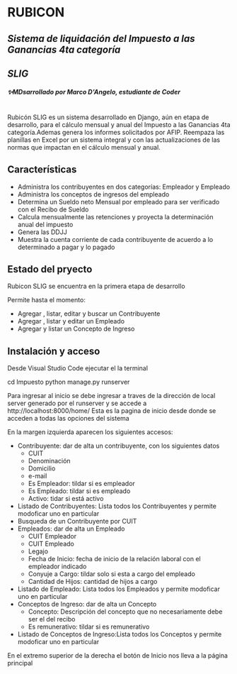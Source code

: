 # RUBICON
## _Sistema de liquidación del Impuesto a las Ganancias 4ta categoría_
## _SLIG_

##### ✨MDsarrollado por Marco D'Angelo, estudiante de Coder
#
#

Rubicón SLIG es un sistema desarrollado en Django, aún en etapa de desarrollo, para el cálculo mensual y anual del Impuesto a las Ganancias 4ta categoría.Ademas genera los informes solicitados por AFIP. 
Reempaza las planillas en Excel por un sistema integral y con las actualizaciones de las normas que impactan en el cálculo mensual y anual.


## Características

- Administra los contribuyentes en dos categorías: Empleador y Empleado
- Administra los conceptos de ingresos del empleado
- Determina un Sueldo neto Mensual por empleado para ser verificado con el Recibo de Sueldo
- Calcula mensualmente las retenciones y proyecta la determinación anual del impuesto
- Genera las DDJJ 
- Muestra la cuenta corriente de cada contribuyente de acuerdo a lo determinado a pagar y lo pagado



## Estado del pryecto

Rubicon SLIG se encuentra en la primera etapa de desarrollo 

Permite hasta el momento:
- Agregar , listar, editar y buscar un Contribuyente
- Agregar , listar y editar un Empleado
- Agregar y listar un Concepto de Ingreso


## Instalación y acceso

Desde Visual Studio Code ejecutar el la terminal


cd Impuesto
python manage.py runserver

Para ingresar al inicio se debe ingresar a traves de la dirección de local server generado por el runserver y se accede a http://localhost:8000/home/
Esta es la pagina de inicio desde donde se acceden a todas las opciones del sistema



En la margen izquierda aparecen los siguientes accesos:
- Contribuyente: dar de alta un contribuyente, con los siguientes datos
    -   CUIT
    -   Denominación
    -   Domicilio
    -   e-mail
    -   Es Empleador: tildar si es empleador
    -   Es Empleado: tildar si es empleado
    -   Activo: tidar si está activo
- Listado de Contribuyentes: Lista todos los Contribuyentes y permite modoficar uno en particular
- Busqueda de un Contribuyente por CUIT
- Empleados: dar de alta un Empleado
    - CUIT Empleador
    - CUIT Empleado
    - Legajo	
    - Fecha de Inicio: fecha de inicio de la relación laboral con el empleador indicado
    - Conyuje a Cargo: tildar solo si esta a cargo del empleado
    - Cantidad de Hijos: cantidad de hijos a cargo
- Listado de Empleado: Lista todos los Empleados y permite modoficar uno en particular
- Conceptos de Ingreso: dar de alta un Concepto
    - Concepto: Descripción del concepto que no necesariamente debe ser el del recibo
    - Es remunerativo: tildar si es remunerativo
- Listado de Conceptos de Ingreso:Lista todos los Conceptos y permite modoficar uno en particular

En el extremo superior de la derecha el botón de Inicio nos lleva a la página principal


